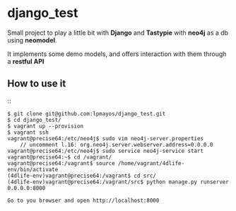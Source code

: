 django_test
===========

Small project to play a little bit with **Django** and **Tastypie** with **neo4j** as a db using **neomodel**.

It implements some demo models, and offers interaction with them through a **restful API**


How to use it
-------------

::
  
    $ git clone git@github.com:lpmayos/django_test.git
    $ cd django_test/
    $ vagrant up --provision
    $ vagrant ssh
    vagrant@precise64:/etc/neo4j$ sudo vim neo4j-server.properties
        // uncomment l.16: org.neo4j.server.webserver.address=0.0.0.0
    vagrant@precise64:/etc/neo4j$ sudo service neo4j-service start
    vagrant@precise64:~$ cd /vagrant/
    vagrant@precise64:/vagrant$ source /home/vagrant/4dlife-env/bin/activate
    (4dlife-env)vagrant@precise64:/vagrant$ cd src/
    (4dlife-env)vagrant@precise64:/vagrant/src$ python manage.py runserver 0.0.0.0:8000
    
    Go to you browser and open http://localhost:8000
